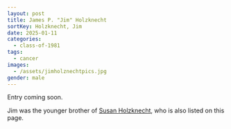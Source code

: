 ```yaml
---
layout: post
title: James P. "Jim" Holzknecht
sortKey: Holzknecht, Jim
date: 2025-01-11
categories:
  - class-of-1981
tags:
  - cancer
images:
  - /assets/jimholznechtpics.jpg
gender: male
---
```

E﻿ntry coming soon.

J﻿im was the younger brother of [Susan Holzknecht](https://ihsmemorial.org/class-of-1970/susan-marie-holzknecht/), who is also listed on this page.